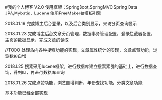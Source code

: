 #我的个人博客 V2.0
使用框架：SpringBoot,SpringMVC,Spring Data JPA,Mybatis，Lucene
使用FreeMaker做模板引擎

2018.01.19
完成博主后台登录，以及后台类别显示，来访分页查询显示

2018.01.23 
完成博主后台文章分页管理，数据事务管理配置，登录拦截器配置，主页的数据显示，完成文章的读取

//TODO 处理站内各种搜索功能的实现，文章属性统计的实现，文章点赞功能，浏览数的自增

2018.1.25
搜索采用lucene框架，进行数据库建立搜索索引的基础上，进行数据查询，得到ID，再进行数据库查询

2018.01.26
完成点赞功能，浏览自增判断，年份查找功能，分类文章功能


基本功能已经全部实现